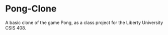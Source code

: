 # Pong-Clone
A basic clone of the game Pong, as a class project for the Liberty University CSIS 408.
